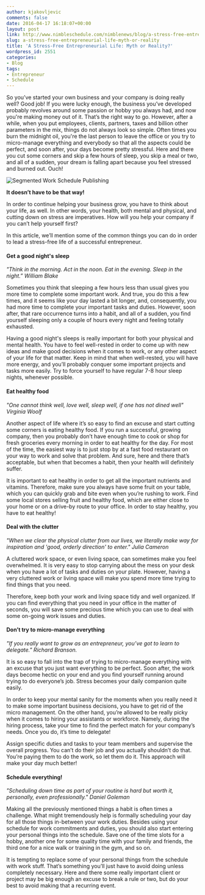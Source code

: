 ```yaml
---
author: kjakovljevic
comments: false
date: 2016-04-17 16:18:07+00:00
layout: post
link: http://www.nimbleschedule.com/nimblenews/blog/a-stress-free-entrepreneurial-life-myth-or-reality/
slug: a-stress-free-entrepreneurial-life-myth-or-reality
title: 'A Stress-Free Entrepreneurial Life: Myth or Reality?'
wordpress_id: 2551
categories:
- Blog
tags:
- Entrepreneur
- Schedule
---
```


So you’ve started your own business and your company is doing really well? Good job! If you were lucky enough, the business you’ve developed probably revolves around some passion or hobby you always had, and now you're making money out of it. That’s the right way to go. However, after a while, when you put employees, clients, partners, taxes and billion other parameters in the mix, things do not always look so simple. Often times you burn the midnight oil, you're the last person to leave the office or you try to micro-manage everything  and everybody so that all the aspects could be perfect, and soon after, your days become pretty stressful. Here and there you cut some corners and skip a few hours of sleep, you skip a meal or two, and all of a sudden, your dream is falling apart because you feel stressed and burned out. Ouch!

![Segmented Work Schedule Publishing](http://www.nimbleschedule.com/wp-content/uploads/2016/04/Swamped.jpg)  
  
  


**It doesn’t have to be that way!**

In order to continue helping your business grow, you have to think about your life, as well. In other words, your health, both mental and physical, and cutting down on stress are imperatives. How will you help your company if you can’t help yourself first?

In this article, we’ll mention some of the common things you can do in order to lead a stress-free life of a successful entrepreneur. 



#### Get a good night's sleep





_"Think in the morning. Act in the noon. Eat in the evening. Sleep in the night.”
William Blake_



Sometimes you think that sleeping a few hours less than usual gives you more time to complete some important work. And true, you do this a few times, and it seems like your day lasted a bit longer, and, consequently, you had more time to complete your important tasks and duties. However, soon after, that rare occurrence turns into a habit, and all of a sudden, you find yourself sleeping only a couple of hours every night and feeling totally exhausted. 

Having a good night's sleeps is really important for both your physical and mental health. You have to feel well-rested in order to come up with new ideas and make good decisions when it comes to work, or any other aspect of your life for that matter. Keep in mind that when well-rested, you will have more energy, and you’ll probably conquer some important projects and tasks more easily. Try to force yourself to have regular 7-8 hour sleep nights, whenever possible.



#### Eat healthy food





_"One cannot think well, love well, sleep well, if one has not dined well"
Virginia Woolf_



Another aspect of life where it’s so easy to find an excuse and start cutting some corners is eating healthy food. If you run a successful,  growing company, then you probably don’t have enough time to cook or shop for fresh groceries every morning in order to eat healthy for the day. For most of the time, the easiest way is to just stop by at a fast food restaurant on your way to work and solve that problem. And sure, here and there that’s acceptable, but when that becomes a habit, then your health will definitely suffer. 

It is important to eat healthy in order to get all the important nutrients and vitamins. Therefore, make sure you always have some fruit on your table, which you can quickly grab and bite even when you’re rushing to work. Find some local stores selling fruit and healthy food, which are either close to your home or on a drive-by route to your office. In order to stay healthy, you have to eat healthy!



#### Deal with the clutter





_"When we clear the physical clutter from our lives, we literally make way for inspiration and 'good, orderly direction' to enter."
Julia Cameron_



A cluttered work space, or even living space, can sometimes make you feel overwhelmed. It is very easy to stop carrying about the mess on your desk when you have a lot of tasks and duties on your plate. However, having a very cluttered work or living space will make you spend more time trying to find things that you need.

Therefore, keep both your work and living space tidy and well organized. If you can find everything that you need in your office in the matter of seconds, you will save some precious time which you can use to deal with some on-going work issues and duties.



#### Don’t try to micro-manage everything





_"If you really want to grow as an entrepreneur, you’ve got to learn to delegate."
Richard Branson._



It is so easy to fall into the trap of trying to micro-manage everything with an excuse that you just want everything to be perfect. Soon after, the work days become hectic on your end and you find yourself running around trying to do everyone’s job. Stress becomes your daily companion quite easily.

In order to keep your mental sanity for the moments when you really need it to make some important business decisions, you have to get rid of the micro management. On the other hand, you’re allowed to be really picky when it comes to hiring your assistants or workforce. Namely, during the hiring process, take your time to find the perfect match for your company’s needs. Once you do, it’s time to delegate!

Assign specific duties and tasks to your team members and supervise the overall progress. You can’t do their job and you actually shouldn’t do that. You’re paying them to do the work, so let them do it. This approach will make your day much better!



#### Schedule everything!





_"Scheduling down time as part of your routine is hard but worth it, personally, even professionally."
Daniel Goleman_



Making all the previously mentioned things a habit is often times a challenge. What might tremendously help is formally scheduling your day for all those things in-between your work duties. Besides using your schedule for work commitments and duties, you should also start entering your personal things into the schedule. Save one of the time slots for a hobby, another one for some quality time with your family and friends, the third one for a nice walk or training in the gym, and so on. 

It is tempting to replace some of your personal things from the schedule with work stuff. That’s something you’ll just have to avoid doing unless completely necessary. Here and there some really important client or project may be big enough an excuse to break a rule or two, but do your best to avoid making that a recurring event.

